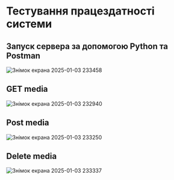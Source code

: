 # Тестування працездатності системи
## Запуск сервера за допомогою Python та Postman
![Знімок екрана 2025-01-03 233458](https://github.com/user-attachments/assets/7f55a6d4-0cb4-44ca-bab6-6d440e7ba3be)
## GET media
![Знімок екрана 2025-01-03 232940](https://github.com/user-attachments/assets/22f2aff2-9679-4afb-baaa-666deefb3fa0)
## Post media
![Знімок екрана 2025-01-03 233250](https://github.com/user-attachments/assets/65bcd5d5-2e6c-420a-9c57-92d44933b6c6)
## Delete media
![Знімок екрана 2025-01-03 233337](https://github.com/user-attachments/assets/2d12873a-967b-4924-bba6-669ba0c3102d)

